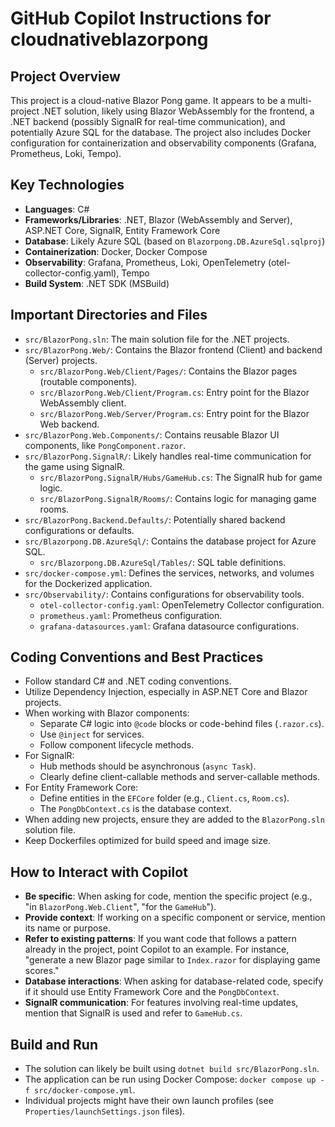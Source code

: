 # GitHub Copilot Instructions for cloudnativeblazorpong

## Project Overview

This project is a cloud-native Blazor Pong game. It appears to be a multi-project .NET solution, likely using Blazor WebAssembly for the frontend, a .NET backend (possibly SignalR for real-time communication), and potentially Azure SQL for the database. The project also includes Docker configuration for containerization and observability components (Grafana, Prometheus, Loki, Tempo).

## Key Technologies

*   **Languages**: C#
*   **Frameworks/Libraries**: .NET, Blazor (WebAssembly and Server), ASP.NET Core, SignalR, Entity Framework Core
*   **Database**: Likely Azure SQL (based on `Blazorpong.DB.AzureSql.sqlproj`)
*   **Containerization**: Docker, Docker Compose
*   **Observability**: Grafana, Prometheus, Loki, OpenTelemetry (otel-collector-config.yaml), Tempo
*   **Build System**: .NET SDK (MSBuild)

## Important Directories and Files

*   `src/BlazorPong.sln`: The main solution file for the .NET projects.
*   `src/BlazorPong.Web/`: Contains the Blazor frontend (Client) and backend (Server) projects.
    *   `src/BlazorPong.Web/Client/Pages/`: Contains the Blazor pages (routable components).
    *   `src/BlazorPong.Web/Client/Program.cs`: Entry point for the Blazor WebAssembly client.
    *   `src/BlazorPong.Web/Server/Program.cs`: Entry point for the Blazor Web backend.
*   `src/BlazorPong.Web.Components/`: Contains reusable Blazor UI components, like `PongComponent.razor`.
*   `src/BlazorPong.SignalR/`: Likely handles real-time communication for the game using SignalR.
    *   `src/BlazorPong.SignalR/Hubs/GameHub.cs`: The SignalR hub for game logic.
    *   `src/BlazorPong.SignalR/Rooms/`: Contains logic for managing game rooms.
*   `src/BlazorPong.Backend.Defaults/`: Potentially shared backend configurations or defaults.
*   `src/Blazorpong.DB.AzureSql/`: Contains the database project for Azure SQL.
    *   `src/Blazorpong.DB.AzureSql/Tables/`: SQL table definitions.
*   `src/docker-compose.yml`: Defines the services, networks, and volumes for the Dockerized application.
*   `src/Observability/`: Contains configurations for observability tools.
    *   `otel-collector-config.yaml`: OpenTelemetry Collector configuration.
    *   `prometheus.yaml`: Prometheus configuration.
    *   `grafana-datasources.yaml`: Grafana datasource configurations.

## Coding Conventions and Best Practices

*   Follow standard C# and .NET coding conventions.
*   Utilize Dependency Injection, especially in ASP.NET Core and Blazor projects.
*   When working with Blazor components:
    *   Separate C# logic into `@code` blocks or code-behind files (`.razor.cs`).
    *   Use `@inject` for services.
    *   Follow component lifecycle methods.
*   For SignalR:
    *   Hub methods should be asynchronous (`async Task`).
    *   Clearly define client-callable methods and server-callable methods.
*   For Entity Framework Core:
    *   Define entities in the `EFCore` folder (e.g., `Client.cs`, `Room.cs`).
    *   The `PongDbContext.cs` is the database context.
*   When adding new projects, ensure they are added to the `BlazorPong.sln` solution file.
*   Keep Dockerfiles optimized for build speed and image size.

## How to Interact with Copilot

*   **Be specific**: When asking for code, mention the specific project (e.g., "in `BlazorPong.Web.Client`", "for the `GameHub`").
*   **Provide context**: If working on a specific component or service, mention its name or purpose.
*   **Refer to existing patterns**: If you want code that follows a pattern already in the project, point Copilot to an example. For instance, "generate a new Blazor page similar to `Index.razor` for displaying game scores."
*   **Database interactions**: When asking for database-related code, specify if it should use Entity Framework Core and the `PongDbContext`.
*   **SignalR communication**: For features involving real-time updates, mention that SignalR is used and refer to `GameHub.cs`.

## Build and Run

*   The solution can likely be built using `dotnet build src/BlazorPong.sln`.
*   The application can be run using Docker Compose: `docker compose up -f src/docker-compose.yml`.
*   Individual projects might have their own launch profiles (see `Properties/launchSettings.json` files).